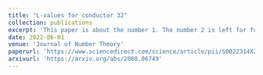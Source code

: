 ```yaml
---
title: "L-values for conductor 32"
collection: publications
excerpt: 'This paper is about the number 1. The number 2 is left for future work.'
date: 2022-06-01
venue: 'Journal of Number Theory'
paperurl: 'https://www.sciencedirect.com/science/article/pii/S0022314X21003279'
arxivurl: 'https://arxiv.org/abs/2008.06749'
---
```


